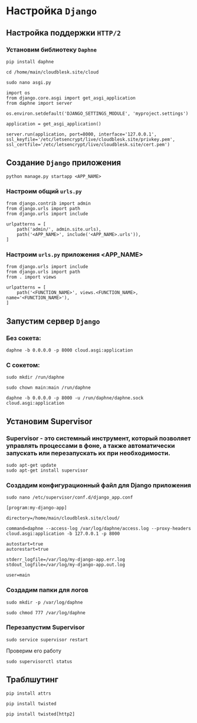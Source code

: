# Настройка `Django`
## Настройка поддержки `HTTP/2`
### Установим библиотеку `Daphne`
```
pip install daphne
```
```
cd /home/main/cloudblesk.site/cloud
```
```
sudo nano asgi.py
```
```
import os
from django.core.asgi import get_asgi_application
from daphne import server

os.environ.setdefault('DJANGO_SETTINGS_MODULE', 'myproject.settings')

application = get_asgi_application()

server.run(application, port=8000, interface='127.0.0.1', ssl_keyfile='/etc/letsencrypt/live/cloudblesk.site/privkey.pem', ssl_certfile='/etc/letsencrypt/live/cloudblesk.site/cert.pem')
```
## Создание `Django` приложения
```
python manage.py startapp <APP_NAME>
```
### Настроим общий `urls.py`
```
from django.contrib import admin
from django.urls import path
from django.urls import include

urlpatterns = [
    path('admin/', admin.site.urls),
    path('<APP_NAME>', include('<APP_NAME>.urls')),
]
```
### Настроим `urls.py` приложения <APP_NAME>
```
from django.urls import include
from django.urls import path
from . import views

urlpatterns = [
    path('<FUNCTION_NAME>', views.<FUNCTION_NAME>, name='<FUNCTION_NAME>'),
]
```
## Запустим сервер `Django`
### Без сокета:
```
daphne -b 0.0.0.0 -p 8000 cloud.asgi:application
```
### С сокетом:
```
sudo mkdir /run/daphne
```
```
sudo chown main:main /run/daphne
```
```
daphne -b 0.0.0.0 -p 8000 -u /run/daphne/daphne.sock cloud.asgi:application
```
## Установим Supervisor
### Supervisor - это системный инструмент, который позволяет управлять процессами в фоне, а также автоматически запускать или перезапускать их при необходимости.

```
sudo apt-get update
sudo apt-get install supervisor
```

### Создадим конфигурационный файл для Django приложения
```
sudo nano /etc/supervisor/conf.d/django_app.conf
```
```
[program:my-django-app]

directory=/home/main/cloudblesk.site/cloud/

command=daphne --access-log /var/log/daphne/access.log --proxy-headers cloud.asgi:application -b 127.0.0.1 -p 8000

autostart=true
autorestart=true

stderr_logfile=/var/log/my-django-app.err.log
stdout_logfile=/var/log/my-django-app.out.log

user=main
```

### Создадим папки для логов
```
sudo mkdir -p /var/log/daphne
```
```
sudo chmod 777 /var/log/daphne
```

### Перезапустим Supervisor
```
sudo service supervisor restart
```
Проверим его работу
```
sudo supervisorctl status
```
## Траблшутинг
```
pip install attrs
```
```
pip install twisted
```
```
pip install twisted[http2]
```
